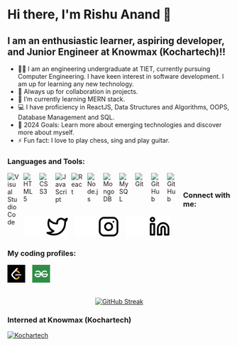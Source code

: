 # Hi there, I'm Rishu Anand 👋 



## I am an enthusiastic learner, aspiring developer, and Junior Engineer at Knowmax (Kochartech)!!
- 👨‍🎓 I am an engineering undergraduate at TIET, currently pursuing Computer Engineering. I have keen interest in software development. I am up for learning any new technology.
- 🤝 Always up for collaboration in projects.
- 🌱 I’m currently learning MERN stack.
- 💻 I have proficiency in ReactJS, Data Structures and Algorithms, OOPS, Database Management and SQL.
- 🥅 2024 Goals: Learn more about emerging technologies and discover more about myself.
- ⚡ Fun fact: I love to play chess, sing and play guitar.



### Languages and Tools:

<img align="left" alt="Visual Studio Code" width="26px" src="https://cdn.jsdelivr.net/gh/devicons/devicon/icons/vscode/vscode-original.svg" style="padding-right:10px;" />
<img align="left" alt="HTML5" width="26px" src="https://cdn.jsdelivr.net/gh/devicons/devicon/icons/html5/html5-original.svg" style="padding-right:10px;" />
<img align="left" alt="CSS3" width="26px" src="https://cdn.jsdelivr.net/gh/devicons/devicon/icons/css3/css3-original.svg" style="padding-right:10px;" />
<img align="left" alt="JavaScript" width="26px" src="https://cdn.jsdelivr.net/gh/devicons/devicon/icons/javascript/javascript-original.svg" style="padding-right:10px;" />
<img align="left" alt="React" width="26px" src="https://cdn.jsdelivr.net/gh/devicons/devicon/icons/react/react-original.svg" style="padding-right:10px;" />
<img align="left" alt="Node.js" width="26px" src="https://cdn.jsdelivr.net/gh/devicons/devicon/icons/nodejs/nodejs-original.svg" style="padding-right:10px;" />
<img align="left" alt="MongoDB" width="26px" src="https://cdn.jsdelivr.net/gh/devicons/devicon/icons/mongodb/mongodb-original.svg" style="padding-right:10px;" />
<img align="left" alt="MySQL" width="26px" src="https://cdn.jsdelivr.net/gh/devicons/devicon/icons/mysql/mysql-original.svg" style="padding-right:10px;" />
<img align="left" alt="Git" width="26px" src="https://cdn.jsdelivr.net/gh/devicons/devicon/icons/git/git-original.svg" style="padding-right:10px;" />
<img align="left" alt="GitHub" width="26px" src="https://user-images.githubusercontent.com/3369400/139447912-e0f43f33-6d9f-45f8-be46-2df5bbc91289.png" style="padding-right:10px;" />
<img align="left" alt="GitHub" width="26px" src="https://user-images.githubusercontent.com/3369400/139448065-39a229ba-4b06-434b-bc67-616e2ed80c8f.png" style="padding-right:10px;" />

<br />

### Connect with me:
[![website](./img/twitter-dark.svg)](https://twitter.com/RishuAn99756517)
[![website](./img/twitter-light.svg)](https://twitter.com/RishuAn99756517)
&nbsp;&nbsp;
[![website](./img/instagram-dark.svg)](https://www.instagram.com/rishu.2604/)
[![website](./img/instagram-light.svg)](https://www.instagram.com/rishu.2604/)
&nbsp;&nbsp;
[![website](./img/linkedin-dark.svg)](https://www.linkedin.com/in/rishu-anand-4a4883207/)
[![website](./img/linkedin-light.svg)](https://www.linkedin.com/in/rishu-anand-4a4883207/)
&nbsp;&nbsp;



<!-- ### My coding profiles:
[![website](./img/leetcode.png)](https://leetcode.com/rishu_anand/)
&nbsp;&nbsp;
[![website](./img/gfg.png)](https://auth.geeksforgeeks.org/user/anandrishu310) -->

### My coding profiles:
<a href="https://leetcode.com/rishu_anand/" target="_blank"><img src="./img/leetcode.png" alt="LeetCode" width="40px"></a>
&nbsp;&nbsp;
<a href="https://auth.geeksforgeeks.org/user/anandrishu310" target="_blank"><img src="./img/gfg.png" alt="GeeksforGeeks" width="40px"></a>
<br/>
<br/>
<p align ="center">       
    <a href="https://git.io/streak-stats"><img src="https://github-readme-streak-stats.herokuapp.com?user=rishu2604&theme=highcontrast" alt="GitHub Streak" /></a>
</p>



### Interned at Knowmax (Kochartech)
<a href="https://drive.google.com/file/d/1AZPXhx-sQQxBEyJB48zkLMZs4cKyBPxV/view?usp=sharing" target="_blank"><img src="./img/kochartech.png" alt="Kochartech" width="40px"></a>


